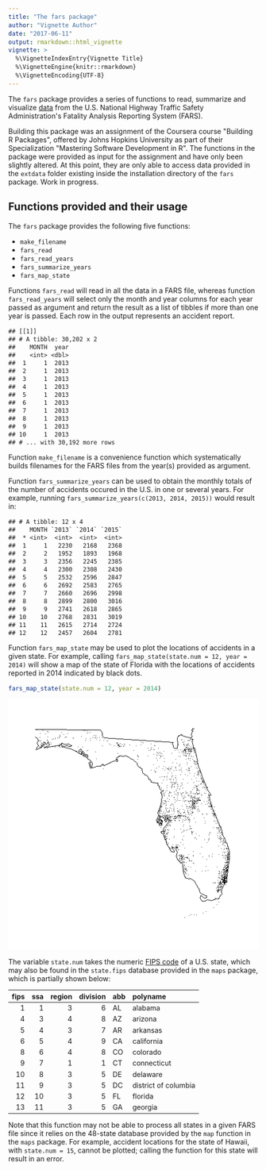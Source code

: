 ```yaml
---
title: "The fars package"
author: "Vignette Author"
date: "2017-06-11"
output: rmarkdown::html_vignette
vignette: >
  %\VignetteIndexEntry{Vignette Title}
  %\VignetteEngine{knitr::rmarkdown}
  %\VignetteEncoding{UTF-8}
---
```




The `fars` package provides a series of functions to read, summarize and visualize [data](https://www-fars.nhtsa.dot.gov/Main/index.aspx) from the U.S. National Highway Traffic Safety Administration's Fatality Analysis Reporting System (FARS).  

Building this package was an assignment of the Coursera course "Building R Packages", offered by Johns Hopkins University as part of their Specialization "Mastering Software Development in R". The functions in the package were provided as input for the assignment and have only been slightly altered. At this point, they are only able to access data provided in the `extdata` folder existing inside the installation directory of the `fars` package. Work in progress.

## Functions provided and their usage



The `fars` package provides the following five functions: 

- `make_filename` 
- `fars_read`
- `fars_read_years`
- `fars_summarize_years`
- `fars_map_state`

Functions `fars_read` will read in all the data in a FARS file, whereas  function `fars_read_years` will select only the month and year columns for each year passed as argument and return the result as a list of tibbles if more than one year is passed. Each row in the output represents an accident report. 


```
## [[1]]
## # A tibble: 30,202 x 2
##    MONTH  year
##    <int> <dbl>
##  1     1  2013
##  2     1  2013
##  3     1  2013
##  4     1  2013
##  5     1  2013
##  6     1  2013
##  7     1  2013
##  8     1  2013
##  9     1  2013
## 10     1  2013
## # ... with 30,192 more rows
```

Function `make_filename` is a convenience function which systematically builds filenames for the FARS files from the year(s) provided as argument.

Function `fars_summarize_years` can be used to obtain the monthly totals of the number of accidents occured in the U.S. in one or several years. For example, running `fars_summarize_years(c(2013, 2014, 2015))` would result in:  


```
## # A tibble: 12 x 4
##    MONTH `2013` `2014` `2015`
##  * <int>  <int>  <int>  <int>
##  1     1   2230   2168   2368
##  2     2   1952   1893   1968
##  3     3   2356   2245   2385
##  4     4   2300   2308   2430
##  5     5   2532   2596   2847
##  6     6   2692   2583   2765
##  7     7   2660   2696   2998
##  8     8   2899   2800   3016
##  9     9   2741   2618   2865
## 10    10   2768   2831   3019
## 11    11   2615   2714   2724
## 12    12   2457   2604   2781
```

Function `fars_map_state` may be used to plot the locations of accidents in a given state. For example, calling `fars_map_state(state.num = 12, year = 2014)` will show a map of the state of Florida with the locations of accidents reported in 2014 indicated by black dots. 


```r
fars_map_state(state.num = 12, year = 2014)
```

![plot of chunk example_state_map](fig/example_state_map-1.png)

The variable `state.num` takes the numeric [FIPS code](https://en.wikipedia.org/wiki/Federal_Information_Processing_Standard_state_code) of a U.S. state, which may also be found in the `state.fips` database provided in the `maps` package, which is partially shown below:


| fips| ssa| region| division|abb |polyname             |
|----:|---:|------:|--------:|:---|:--------------------|
|    1|   1|      3|        6|AL  |alabama              |
|    4|   3|      4|        8|AZ  |arizona              |
|    5|   4|      3|        7|AR  |arkansas             |
|    6|   5|      4|        9|CA  |california           |
|    8|   6|      4|        8|CO  |colorado             |
|    9|   7|      1|        1|CT  |connecticut          |
|   10|   8|      3|        5|DE  |delaware             |
|   11|   9|      3|        5|DC  |district of columbia |
|   12|  10|      3|        5|FL  |florida              |
|   13|  11|      3|        5|GA  |georgia              |

Note that this function may not be able to process all states in a given FARS file since it relies on the 48-state database provided by the `map` function in the `maps` package. For example, accident locations for the state of Hawaii, with `state.num = 15`, cannot be plotted; calling the function for this state will result in an error.
